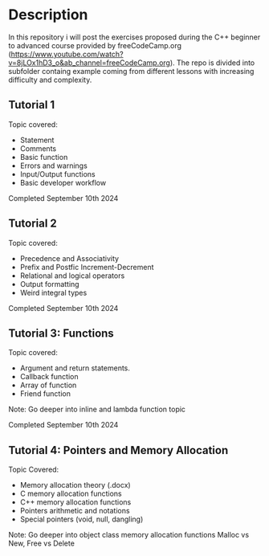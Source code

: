 # Description
In this repository i will post the exercises proposed during the C++ beginner to advanced course provided by freeCodeCamp.org (https://www.youtube.com/watch?v=8jLOx1hD3_o&ab_channel=freeCodeCamp.org).
The repo is divided into subfolder containg example coming from different lessons with increasing difficulty and complexity.

## Tutorial 1
Topic covered:
- Statement
- Comments
- Basic function
- Errors and warnings
- Input/Output functions
- Basic developer workflow

Completed September 10th 2024

## Tutorial 2
Topic covered:
- Precedence and Associativity
- Prefix and Postfic Increment-Decrement
- Relational and logical operators
- Output formatting
- Weird integral types

Completed September 10th 2024

## Tutorial 3: Functions
Topic covered:
- Argument and return statements.
- Callback function
- Array of function
- Friend function

Note: Go deeper into inline and lambda function topic

Completed September 10th 2024

## Tutorial 4: Pointers and Memory Allocation
Topic Covered:
- Memory allocation theory (.docx)
- C memory allocation functions
- C++ memory allocation functions
- Pointers arithmetic and notations
- Special pointers (void, null, dangling)

Note: Go deeper into object class memory allocation functions
      Malloc vs New, Free vs Delete

